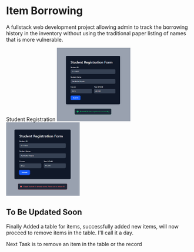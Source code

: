# Item Borrowing

A fullstack web development project allowing admin to track the borrowing history in the inventory without using the traditional paper listing of names that is more vulnerable.

Student Registration
<img src="demo/registrationSuccess.png" alt="Description" width="200" height="200">
<img src="demo/registrationFailed.png" alt="Description" width="200" height="200">

## To Be Updated Soon

Finally Added a table for items, successfully added new items, will now proceed to remove items in the table. I'll call it a day.

Next Task is to remove an item in the table or the record